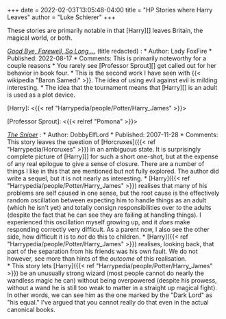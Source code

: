 +++
date = 2022-02-03T13:05:48-04:00
title = "HP Stories where Harry Leaves"
author = "Luke Schierer"
+++

These stories are primarily notable in that [Harry][] leaves Britain, the
magical world, or both. 

_[Good Bye, Farewell, So Long …](https://www.fanfiction.net/s/14124126)_ (title redacted)
:   * Author: Lady FoxFire
    * Published: 2022-08-17
    * Comments: This is primarily noteworthy for a couple reasons
      * You rarely see [Professor Sprout][] get called out for her behavior in book four.
      * This is the second work I have seen with {{< wikipedia "Baron Samedi" >}}.  The idea of using evil against evil is milding interesting.
      * The idea that the tournament means that [Harry][] is an adult is used as a plot device.

[Harry]: <{{< ref "Harrypedia/people/Potter/Harry_James" >}}>

[Professor Sprout]: <{{< relref "Pomona" >}}>

_[The Sniper](https://www.fanfiction.net/s/3918135)_
:   * Author: DobbyElfLord
    * Published: 2007-11-28
    * Comments: This story leaves the question of [Horcruxes]({{< ref "Harrypedia/Horcruxes" >}})
      in an ambiguous state.  It is surprisingly complete picture of
      [Harry][] for such a short one-shot, but at the expense of any real
      epilogue to give a sense of closure.  There are a number of things I like
      in this that are mentioned but not fully explored.  The author did write
      a sequel, but it is not nearly as interesting.
      * [Harry]({{< ref "Harrypedia/people/Potter/Harry_James" >}}) realises 
        that many of his problems are self caused in one sense, but the root 
	cause is the effectively random oscillation between expecting him to 
	handle things as an adult (which he isn't yet) and totally consign 
	responsibilities over *to* the adults (despite the fact that he can 
	see they are failing at handling things).  I experienced this 
	oscillation myself growing up, and it *does* make responding correctly
	very difficult.  As a parent now, I also see the other side, how
	difficult it is to *not* do this to children.
      * [Harry]({{< ref "Harrypedia/people/Potter/Harry_James" >}}) realises,
	looking back,  that part of the separation from his friends was his own
	fault.  We do not however, see more than hints of the *outcome* of this
	realisation.  
      * This story lets [Harry]({{< ref "Harrypedia/people/Potter/Harry_James" >}}) 
	be an unusually strong wizard (most people cannot do nearly the
	wandless magic he can) without being overpowered (despite his prowess,
	without a wand he is still too weak to matter in a straight up magical
	fight).  In other words, we can see him as the one marked by the "Dark
	Lord" as "his equal."  I've argued that you cannot really do that even
	in the actual canonical books.

